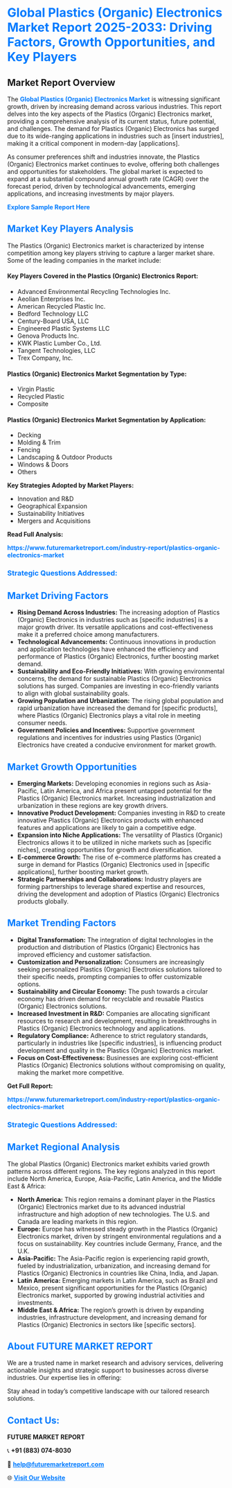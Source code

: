 <h1 style="color: #007BFF;">Global Plastics (Organic) Electronics Market Report 2025-2033: Driving Factors, Growth Opportunities, and Key Players</h1>

<section id="overview">
<h2>Market Report Overview</h2>
<p>The <a href="https://www.futuremarketreport.com/industry-report/plastics-organic-electronics-market" style="color: #007BFF; text-decoration: none;"><strong>Global Plastics (Organic) Electronics Market</strong></a> is witnessing significant growth, driven by increasing demand across various industries. This report delves into the key aspects of the Plastics (Organic) Electronics market, providing a comprehensive analysis of its current status, future potential, and challenges. The demand for Plastics (Organic) Electronics has surged due to its wide-ranging applications in industries such as [insert industries], making it a critical component in modern-day [applications].</p>
<p>As consumer preferences shift and industries innovate, the Plastics (Organic) Electronics market continues to evolve, offering both challenges and opportunities for stakeholders. The global market is expected to expand at a substantial compound annual growth rate (CAGR) over the forecast period, driven by technological advancements, emerging applications, and increasing investments by major players.</p>
</section>

<section id="overview">
<p><a href="https://www.futuremarketreport.com/request-sample/reportId=35412" style="color: #007BFF; text-decoration: none;"><strong>Explore Sample Report Here</strong></a></p>
</section>

<section id="key-players">
<h2 style="color: #007BFF;">Market Key Players Analysis</h2>
<p>The Plastics (Organic) Electronics market is characterized by intense competition among key players striving to capture a larger market share. Some of the leading companies in the market include:</p>
<h4>Key Players Covered in the Plastics (Organic) Electronics Report:</h4>
<ul><li>Advanced Environmental Recycling Technologies Inc.</li><li>Aeolian Enterprises Inc.</li><li>American Recycled Plastic Inc.</li><li>Bedford Technology LLC</li><li>Century-Board USA, LLC</li><li>Engineered Plastic Systems LLC</li><li>Genova Products Inc.</li><li>KWK Plastic Lumber Co., Ltd.</li><li>Tangent Technologies, LLC</li><li>Trex Company, Inc.</li></ul>
<h4>Plastics (Organic) Electronics Market Segmentation by Type:</h4>
<ul><li>Virgin Plastic</li><li>Recycled Plastic</li><li>Composite</li></ul>

<h4>Plastics (Organic) Electronics Market Segmentation by Application:</h4>
<ul><li>Decking</li><li>Molding &amp; Trim</li><li>Fencing</li><li>Landscaping &amp; Outdoor Products</li><li>Windows &amp; Doors</li><li>Others</li></ul>
<p><strong>Key Strategies Adopted by Market Players:</strong></p>
<ul>
<li>Innovation and R&D</li>
<li>Geographical Expansion</li>
<li>Sustainability Initiatives</li>
<li>Mergers and Acquisitions</li>
</ul>
</section>

<section>
<p><strong>Read Full Analysis: </strong></p><a href="https://www.futuremarketreport.com/industry-report/plastics-organic-electronics-market" style="color: #007BFF; text-decoration: none;"><strong>https://www.futuremarketreport.com/industry-report/plastics-organic-electronics-market</strong></a>
<h3 style="color: #007BFF;">Strategic Questions Addressed:</h3>
</section>

<section id="driving-factors">
<h2 style="color: #007BFF;">Market Driving Factors</h2>
<ul>
<li><strong>Rising Demand Across Industries:</strong> The increasing adoption of Plastics (Organic) Electronics in industries such as [specific industries] is a major growth driver. Its versatile applications and cost-effectiveness make it a preferred choice among manufacturers.</li>
<li><strong>Technological Advancements:</strong> Continuous innovations in production and application technologies have enhanced the efficiency and performance of Plastics (Organic) Electronics, further boosting market demand.</li>
<li><strong>Sustainability and Eco-Friendly Initiatives:</strong> With growing environmental concerns, the demand for sustainable Plastics (Organic) Electronics solutions has surged. Companies are investing in eco-friendly variants to align with global sustainability goals.</li>
<li><strong>Growing Population and Urbanization:</strong> The rising global population and rapid urbanization have increased the demand for [specific products], where Plastics (Organic) Electronics plays a vital role in meeting consumer needs.</li>
<li><strong>Government Policies and Incentives:</strong> Supportive government regulations and incentives for industries using Plastics (Organic) Electronics have created a conducive environment for market growth.</li>
</ul>
</section>

<section id="growth-opportunities">
<h2 style="color: #007BFF;">Market Growth Opportunities</h2>
<ul>
<li><strong>Emerging Markets:</strong> Developing economies in regions such as Asia-Pacific, Latin America, and Africa present untapped potential for the Plastics (Organic) Electronics market. Increasing industrialization and urbanization in these regions are key growth drivers.</li>
<li><strong>Innovative Product Development:</strong> Companies investing in R&D to create innovative Plastics (Organic) Electronics products with enhanced features and applications are likely to gain a competitive edge.</li>
<li><strong>Expansion into Niche Applications:</strong> The versatility of Plastics (Organic) Electronics allows it to be utilized in niche markets such as [specific niches], creating opportunities for growth and diversification.</li>
<li><strong>E-commerce Growth:</strong> The rise of e-commerce platforms has created a surge in demand for Plastics (Organic) Electronics used in [specific applications], further boosting market growth.</li>
<li><strong>Strategic Partnerships and Collaborations:</strong> Industry players are forming partnerships to leverage shared expertise and resources, driving the development and adoption of Plastics (Organic) Electronics products globally.</li>
</ul>
</section>

<section id="trending-factors">
<h2 style="color: #007BFF;">Market Trending Factors</h2>
<ul>
<li><strong>Digital Transformation:</strong> The integration of digital technologies in the production and distribution of Plastics (Organic) Electronics has improved efficiency and customer satisfaction.</li>
<li><strong>Customization and Personalization:</strong> Consumers are increasingly seeking personalized Plastics (Organic) Electronics solutions tailored to their specific needs, prompting companies to offer customizable options.</li>
<li><strong>Sustainability and Circular Economy:</strong> The push towards a circular economy has driven demand for recyclable and reusable Plastics (Organic) Electronics solutions.</li>
<li><strong>Increased Investment in R&D:</strong> Companies are allocating significant resources to research and development, resulting in breakthroughs in Plastics (Organic) Electronics technology and applications.</li>
<li><strong>Regulatory Compliance:</strong> Adherence to strict regulatory standards, particularly in industries like [specific industries], is influencing product development and quality in the Plastics (Organic) Electronics market.</li>
<li><strong>Focus on Cost-Effectiveness:</strong> Businesses are exploring cost-efficient Plastics (Organic) Electronics solutions without compromising on quality, making the market more competitive.</li>
</ul>
</section>

<section>
<p><strong>Get Full Report: </strong></p><a href="https://www.futuremarketreport.com/industry-report/plastics-organic-electronics-market" style="color: #007BFF; text-decoration: none;"><strong>https://www.futuremarketreport.com/industry-report/plastics-organic-electronics-market</strong></a>
<h3 style="color: #007BFF;">Strategic Questions Addressed:</h3>
</section>


<section id="regional-analysis">
<h2 style="color: #007BFF;">Market Regional Analysis</h2>
<p>The global Plastics (Organic) Electronics market exhibits varied growth patterns across different regions. The key regions analyzed in this report include North America, Europe, Asia-Pacific, Latin America, and the Middle East & Africa:</p>
<ul>
<li><strong>North America:</strong> This region remains a dominant player in the Plastics (Organic) Electronics market due to its advanced industrial infrastructure and high adoption of new technologies. The U.S. and Canada are leading markets in this region.</li>
<li><strong>Europe:</strong> Europe has witnessed steady growth in the Plastics (Organic) Electronics market, driven by stringent environmental regulations and a focus on sustainability. Key countries include Germany, France, and the U.K.</li>
<li><strong>Asia-Pacific:</strong> The Asia-Pacific region is experiencing rapid growth, fueled by industrialization, urbanization, and increasing demand for Plastics (Organic) Electronics in countries like China, India, and Japan.</li>
<li><strong>Latin America:</strong> Emerging markets in Latin America, such as Brazil and Mexico, present significant opportunities for the Plastics (Organic) Electronics market, supported by growing industrial activities and investments.</li>
<li><strong>Middle East & Africa:</strong> The region’s growth is driven by expanding industries, infrastructure development, and increasing demand for Plastics (Organic) Electronics in sectors like [specific sectors].</li>
</ul>
</section>

<footer>
<h2 style="color: #007BFF;">About FUTURE MARKET REPORT</h2>
<p>We are a trusted name in market research and advisory services, delivering actionable insights and strategic support to businesses across diverse industries. Our expertise lies in offering:</p>

<p>Stay ahead in today’s competitive landscape with our tailored research solutions.</p>

<h2 style="color: #007BFF;">Contact Us:</h2>
<p><strong>FUTURE MARKET REPORT</strong></p>
<p>📞 <strong>+91 (883) 074-8030</strong></p>
<p>📧 <strong><a href="mailto:help@futuremarketreport.com" style="color: #007BFF;">help@futuremarketreport.com</a></strong></p>
<p>🌐 <strong><a href="https://www.futuremarketreport.com/" style="color: #007BFF;">Visit Our Website</a></strong></p>
</footer>